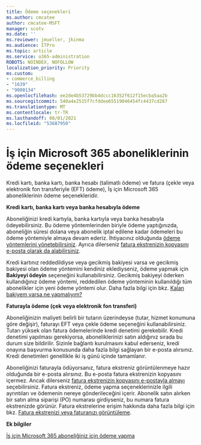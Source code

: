 ```yaml
---
title: Ödeme seçenekleri
ms.author: cmcatee
author: cmcatee-MSFT
manager: scotv
ms.date: ''
ms.reviewer: jmueller, jkinma
ms.audience: ITPro
ms.topic: article
ms.service: o365-administration
ROBOTS: NOINDEX, NOFOLLOW
localization_priority: Priority
ms.custom:
- commerce_billing
- "1639"
- "9000134"
ms.openlocfilehash: ee2de4b53729bb4dccc16352f612f15ecba5aa2b
ms.sourcegitcommit: 540a4e2515f7cfddee65519046454fc4437cd287
ms.translationtype: MT
ms.contentlocale: tr-TR
ms.lasthandoff: 08/01/2021
ms.locfileid: "53687950"
---
```

# <a name="payment-options-for-microsoft-365-for-business-subscriptions"></a>İş için Microsoft 365 aboneliklerinin ödeme seçenekleri
  
Kredi kartı, banka kartı, banka hesabı (talimatlı ödeme) ve fatura (çekle veya elektronik fon transferiyle (EFT) ödeme), İş için Microsoft 365 aboneliklerinin ödeme seçenekleridir.
  
**Kredi kartı, banka kartı veya banka hesabıyla ödeme**
  
Aboneliğinizi kredi kartıyla, banka kartıyla veya banka hesabıyla ödeyebilirsiniz. Bu ödeme yöntemlerinden biriyle ödeme yaptığınızda, aboneliğin süresi dolana veya abonelik iptal edilene kadar ödemeleri bu ödeme yöntemiyle almaya devam ederiz. İhtiyacınız olduğunda [ödeme yöntemlerini yönetebilirsiniz](/microsoft-365/commerce/billing-and-payments/manage-payment-methods). Ayrıca dilerseniz [fatura ekstrenizin kopyasını e-posta olarak da alabilirsiniz](/microsoft-365/commerce/billing-and-payments/view-your-bill-or-invoice#receive-a-copy-of-your-billing-statement-in-email).

Kredi kartınız reddedildiyse veya gecikmiş bakiyesi varsa ve gecikmiş bakiyesi olan ödeme yöntemini kendiniz eklediyseniz, ödeme yapmak için **Bakiyeyi ödeyin** seçeneğini kullanabilirsiniz. Gecikmiş bakiyeyi öderken kullandığınız ödeme yöntemi, reddedilen ödeme yönteminin kullanıldığı tüm abonelikler için yeni ödeme yöntemi olur. Daha fazla bilgi için bkz. [Kalan bakiyem varsa ne yapmalıyım?](/microsoft-365/commerce/billing-and-payments/pay-for-your-subscription#what-if-i-have-an-outstanding-balance)

**Faturayla ödeme (çek veya elektronik fon transferi)**
  
Aboneliğinizin maliyeti belirli bir tutarın üzerindeyse (tutar, hizmet konumuna göre değişir), faturayı EFT veya çekle ödeme seçeneğini kullanabilirsiniz. Tutarı yüksek olan fatura ödemelerinde kredi denetimi gerekebilir. Kredi denetimi yapılması gerekiyorsa, aboneliklerinizi satın aldığınız sırada bu durum size bildirilir. Sizinle bağlantı kurulmasını kabul ederseniz, kredi onayına başvurma konusunda daha fazla bilgi sağlayan bir e-posta alırsınız. Kredi denetimleri genellikle iki iş günü içinde tamamlanır.

Aboneliğinizi faturayla ödüyorsanız, fatura ekstreniz görüntülenmeye hazır olduğunda bir e-posta alırsınız. Bu e-posta fatura ekstrenizin kopyasını içermez. Ancak dilerseniz [fatura ekstrenizin kopyasını e-postayla almayı](/microsoft-365/commerce/billing-and-payments/view-your-bill-or-invoice#receive-a-copy-of-your-billing-statement-in-email) seçebilirsiniz. Fatura ekstreniz, ödeme yapma seçeneklerinizle ilgili ayrıntıları ve ödemenin nereye gönderileceğini içerir. Abonelik satın alırken bir satın alma siparişi (PO) numarası girdiyseniz, bu numara fatura ekstrenizde görünür. Fatura ekstrelerine erişim hakkında daha fazla bilgi için bkz. [Fatura ekstrenizi veya faturanızı görüntüleme](/microsoft-365/commerce/billing-and-payments/view-your-bill-or-invoice).
  
**Ek bilgiler**
  
[İş için Microsoft 365 aboneliğiniz için ödeme yapma](/microsoft-365/commerce/billing-and-payments/pay-for-your-subscription)